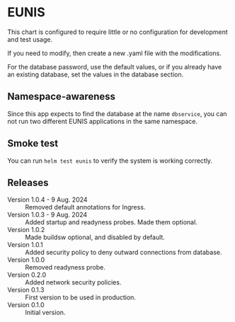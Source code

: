 # EUNIS

This chart is configured to require little or no configuration for development and test usage.

If you need to modify, then create a new .yaml file with the modifications.

For the database password, use the default values, or if you already have an existing database,
set the values in the database section.

## Namespace-awareness

Since this app expects to find the database at the name `dbservice`, you can not
run two different EUNIS applications in the same namespace.

## Smoke test

You can run `helm test eunis` to verify the system is working correctly.

## Releases

<dl>

  <dt>Version 1.0.4 - 9 Aug. 2024</dt>
  <dd>Removed default annotations for Ingress.</dd>

  <dt>Version 1.0.3 - 9 Aug. 2024</dt>
  <dd>Added startup and readyness probes. Made them optional.</dd>

  <dt>Version 1.0.2</dt>
  <dd>Made buildsw optional, and disabled by default.</dd>

  <dt>Version 1.0.1</dt>
  <dd>Added security policy to deny outward connections from database.</dd>

  <dt>Version 1.0.0</dt>
  <dd>Removed readyness probe.</dd>

  <dt>Version 0.2.0</dt>
  <dd>Added network security policies.</dd>

  <dt>Version 0.1.3</dt>
  <dd>First version to be used in production.</dd>

  <dt>Version 0.1.0</dt>
  <dd>Initial version.</dd>

</dl>


